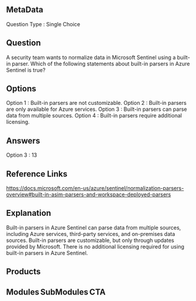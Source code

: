 ## MetaData
Question Type : Single Choice

## Question
A security team wants to normalize data in Microsoft Sentinel using a built-in parser. Which of the following statements about built-in parsers in Azure Sentinel is true? 

## Options
Option 1 : Built-in parsers are not customizable. 
Option 2 : Built-in parsers are only available for Azure services. 
Option 3 : Built-in parsers can parse data from multiple sources. 
Option 4 : Built-in parsers require additional licensing. 

## Answers
Option 3 : 13

## Reference Links
https://docs.microsoft.com/en-us/azure/sentinel/normalization-parsers-overview#built-in-asim-parsers-and-workspace-deployed-parsers 

## Explanation
Built-in parsers in Azure Sentinel can parse data from multiple sources, including Azure services, third-party services, and on-premises data sources. Built-in parsers are customizable, but only through updates provided by Microsoft. There is no additional licensing required for using built-in parsers in Azure Sentinel. 

## Products 


## Modules SubModules CTA 